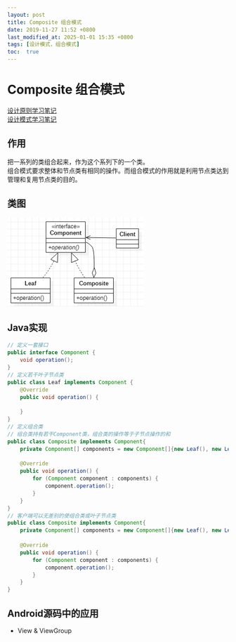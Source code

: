 ```yaml
---
layout: post
title: Composite 组合模式
date: 2019-11-27 11:52 +0800
last_modified_at: 2025-01-01 15:35 +0800
tags: [设计模式，组合模式]
toc:  true
---
```


# Composite 组合模式

[设计原则学习笔记](https://www.jianshu.com/p/f7f79adad32b)  
[设计模式学习笔记](https://www.jianshu.com/p/08bf9381697c)  
## 作用
把一系列的类组合起来，作为这个系列下的一个类。  
组合模式要求整体和节点类有相同的操作。而组合模式的作用就是利用节点类达到管理和复用节点类的目的。
## 类图
![组合模式类图](https://github.com/Charles199310/Charles199310.github.io/blob/main/assets/images/composite_01.PNG?raw=true)
## Java实现
```Java
// 定义一套接口
public interface Component {
    void operation();
}
// 定义若干叶子节点类
public class Leaf implements Component {
    @Override
    public void operation() {

    }
}
// 定义组合类
// 组合类持有若干Component类，组合类的操作等于子节点操作的和
public class Composite implements Component{
    private Component[] components = new Component[]{new Leaf(), new Leaf()};

    @Override
    public void operation() {
        for (Component component : components) {
            component.operation();
        }
    }
}
// 客户端可以无差别的使组合类或叶子节点类
public class Composite implements Component{
    private Component[] components = new Component[]{new Leaf(), new Leaf()};

    @Override
    public void operation() {
        for (Component component : components) {
            component.operation();
        }
    }
}
```
## Android源码中的应用
* View & ViewGroup
